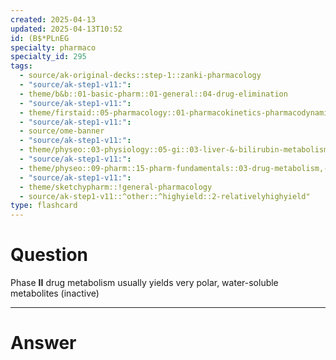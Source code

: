 ```yaml
---
created: 2025-04-13
updated: 2025-04-13T10:52
id: (B$*PLnEG
specialty: pharmaco
specialty_id: 295
tags:
  - source/ak-original-decks::step-1::zanki-pharmacology
  - "source/ak-step1-v11:": 
  - theme/b&b::01-basic-pharm::01-general::04-drug-elimination
  - "source/ak-step1-v11:": 
  - theme/firstaid::05-pharmacology::01-pharmacokinetics-pharmacodynamics::04-drug-metabolism
  - "source/ak-step1-v11:": 
  - source/ome-banner
  - "source/ak-step1-v11:": 
  - theme/physeo::03-physiology::05-gi::03-liver-&-bilirubin-metabolism
  - "source/ak-step1-v11:": 
  - theme/physeo::09-pharm::15-pharm-fundamentals::03-drug-metabolism,-elimination,-and-urine-ph
  - "source/ak-step1-v11:": 
  - theme/sketchypharm::!general-pharmacology
  - source/ak-step1-v11::^other::^highyield::2-relativelyhighyield"
type: flashcard
---
```


# Question
Phase **II** drug metabolism usually yields very polar, water-soluble metabolites (inactive)

---

# Answer
